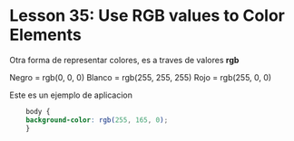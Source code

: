 # Lesson 35: Use RGB values to Color Elements

Otra forma de representar colores, es a traves de valores __rgb__

Negro = rgb(0, 0, 0)
Blanco = rgb(255, 255, 255)
Rojo = rgb(255, 0, 0)

Este es un ejemplo de aplicacion

~~~css
    body {
    background-color: rgb(255, 165, 0);
    }
~~~
